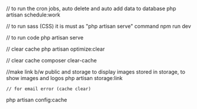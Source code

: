 
// to run the cron jobs, auto delete and auto add data to database
php artisan schedule:work

// to  run sass (CSS) it is must as "php artisan serve" command
 npm run dev

// to run code
 php artisan serve

// clear cache
 php artisan optimize:clear


// clear cache
composer clear-cache



//make link b/w public and storage to display images stored in storage, to show images and logos
php artisan storage:link




    // for email error (cache clear)
php artisan config:cache

